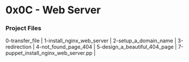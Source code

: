 # 0x0C - Web Server

### Project Files
0-transfer_file |
1-install_nginx_web_server |
2-setup_a_domain_name |
3-redirection |
4-not_found_page_404 |
5-design_a_beautiful_404_page |
7-puppet_install_nginx_web_server.pp |
